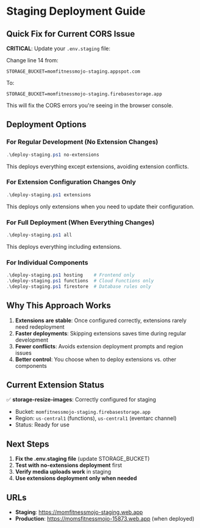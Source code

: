 # Staging Deployment Guide

## Quick Fix for Current CORS Issue

**CRITICAL**: Update your `.env.staging` file:

Change line 14 from:
```
STORAGE_BUCKET=momfitnessmojo-staging.appspot.com
```

To:
```
STORAGE_BUCKET=momfitnessmojo-staging.firebasestorage.app
```

This will fix the CORS errors you're seeing in the browser console.

## Deployment Options

### For Regular Development (No Extension Changes)
```powershell
.\deploy-staging.ps1 no-extensions
```
This deploys everything except extensions, avoiding extension conflicts.

### For Extension Configuration Changes Only
```powershell
.\deploy-staging.ps1 extensions
```
This deploys only extensions when you need to update their configuration.

### For Full Deployment (When Everything Changes)
```powershell
.\deploy-staging.ps1 all
```
This deploys everything including extensions.

### For Individual Components
```powershell
.\deploy-staging.ps1 hosting    # Frontend only
.\deploy-staging.ps1 functions  # Cloud Functions only
.\deploy-staging.ps1 firestore  # Database rules only
```

## Why This Approach Works

1. **Extensions are stable**: Once configured correctly, extensions rarely need redeployment
2. **Faster deployments**: Skipping extensions saves time during regular development
3. **Fewer conflicts**: Avoids extension deployment prompts and region issues
4. **Better control**: You choose when to deploy extensions vs. other components

## Current Extension Status

✅ **storage-resize-images**: Correctly configured for staging
- Bucket: `momfitnessmojo-staging.firebasestorage.app`
- Region: `us-central1` (functions), `us-central1` (eventarc channel)
- Status: Ready for use

## Next Steps

1. **Fix the .env.staging file** (update STORAGE_BUCKET)
2. **Test with no-extensions deployment** first
3. **Verify media uploads work** in staging
4. **Use extensions deployment only when needed**

## URLs

- **Staging**: https://momfitnessmojo-staging.web.app
- **Production**: https://momsfitnessmojo-15873.web.app (when deployed)
